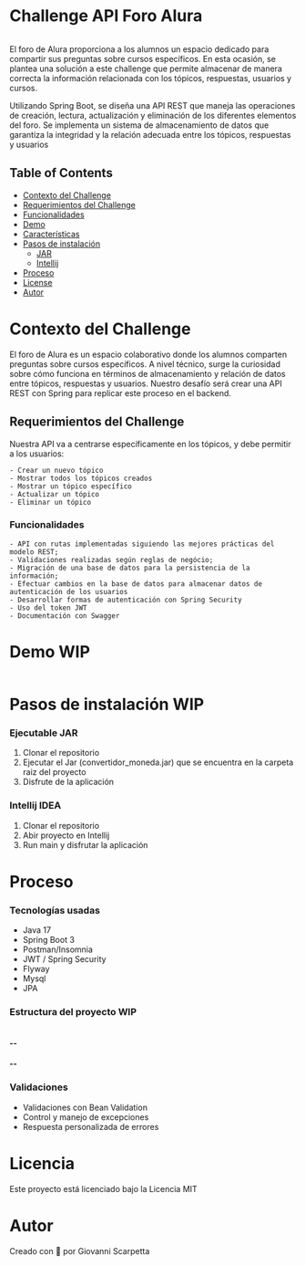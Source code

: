 # Challenge API Foro Alura
![]()

El foro de Alura proporciona a los alumnos un espacio dedicado para compartir sus preguntas sobre cursos específicos. En esta ocasión, se plantea una solución a este challenge que permite almacenar de manera correcta la información relacionada con los tópicos, respuestas, usuarios y cursos.

Utilizando Spring Boot, se diseña una API REST que maneja las operaciones de creación, lectura, actualización y eliminación de los diferentes elementos del foro. Se implementa un sistema de almacenamiento de datos que garantiza la integridad y la relación adecuada entre los tópicos, respuestas y usuarios


## Table of Contents

- [Contexto del Challenge](#Contexto-del-Challenge)
- [Requerimientos del Challenge](#Requerimientos-del-Challenge)
- [Funcionalidades](#Funcionalidades)
- [Demo](#demo)
- [Características](#características)
- [Pasos de instalación](#pasos-de-instalación)
    - [JAR](#ejecutable-jar)
    - [Intellij](#intellij-idea)
- [Proceso](#proceso)
- [License](#licencia)
- [Autor](#autor)

# Contexto del Challenge

El foro de Alura es un espacio colaborativo donde los alumnos comparten preguntas sobre cursos específicos. A nivel técnico, surge la curiosidad sobre cómo funciona en términos de almacenamiento y relación de datos entre tópicos, respuestas y usuarios. 
Nuestro desafío será crear una API REST con Spring para replicar este proceso en el backend.

## Requerimientos del Challenge
Nuestra API va a centrarse específicamente en los tópicos, y debe permitir a los usuarios:

    - Crear un nuevo tópico
    - Mostrar todos los tópicos creados
    - Mostrar un tópico específico
    - Actualizar un tópico
    - Eliminar un tópico

### Funcionalidades
    - API con rutas implementadas siguiendo las mejores prácticas del modelo REST;
    - Validaciones realizadas según reglas de negócio;
    - Migración de una base de datos para la persistencia de la información;
    - Efectuar cambios en la base de datos para almacenar datos de autenticación de los usuarios
    - Desarrollar formas de autenticación con Spring Security
    - Uso del token JWT
    - Documentación con Swagger

# Demo WIP
![]()

# Pasos de instalación WIP
### Ejecutable JAR
1. Clonar el repositorio
2. Ejecutar el Jar (convertidor_moneda.jar) que se encuentra en la carpeta raiz del proyecto
3. Disfrute de la aplicación
### Intellij IDEA
1. Clonar el repositorio
2. Abir proyecto en Intellij
3. Run main y disfrutar la aplicación

# Proceso
### Tecnologías usadas
* Java 17
* Spring Boot 3
* Postman/Insomnia
* JWT / Spring Security
* Flyway
* Mysql
* JPA
### Estructura del proyecto WIP
![]()
#### --

#### --


### Validaciones
* Validaciones con Bean Validation
* Control y manejo de excepciones
* Respuesta personalizada de errores

# Licencia
Este proyecto está licenciado bajo la Licencia MIT
# Autor
Creado con 💙 por Giovanni Scarpetta